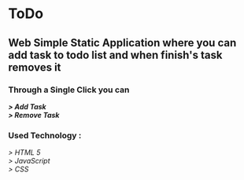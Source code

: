 # ToDo
## Web Simple Static Application where you can add task to todo list and when finish's task  removes it

### Through a Single Click you can 
**_> Add Task_** <br>
**_> Remove Task_** <br>

### Used Technology :
_> HTML 5_ <br>
_> JavaScript_ <br>
_> CSS_ <br>




